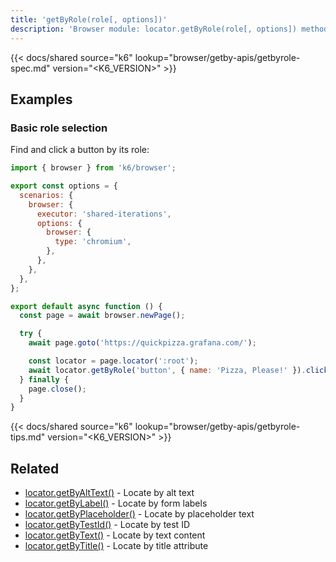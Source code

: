 ```yaml
---
title: 'getByRole(role[, options])'
description: 'Browser module: locator.getByRole(role[, options]) method'
---
```


{{< docs/shared source="k6" lookup="browser/getby-apis/getbyrole-spec.md" version="<K6_VERSION>" >}}

## Examples

### Basic role selection

Find and click a button by its role:

<!-- md-k6:skip -->

```javascript
import { browser } from 'k6/browser';

export const options = {
  scenarios: {
    browser: {
      executor: 'shared-iterations',
      options: {
        browser: {
          type: 'chromium',
        },
      },
    },
  },
};

export default async function () {
  const page = await browser.newPage();

  try {
    await page.goto('https://quickpizza.grafana.com/');

    const locator = page.locator(':root');
    await locator.getByRole('button', { name: 'Pizza, Please!' }).click();
  } finally {
    page.close();
  }
}
```

{{< docs/shared source="k6" lookup="browser/getby-apis/getbyrole-tips.md" version="<K6_VERSION>" >}}

## Related

- [locator.getByAltText()](https://grafana.com/docs/k6/<K6_VERSION>/javascript-api/k6-browser/locator/getbyalttext/) - Locate by alt text
- [locator.getByLabel()](https://grafana.com/docs/k6/<K6_VERSION>/javascript-api/k6-browser/locator/getbylabel/) - Locate by form labels
- [locator.getByPlaceholder()](https://grafana.com/docs/k6/<K6_VERSION>/javascript-api/k6-browser/locator/getbyplaceholder/) - Locate by placeholder text
- [locator.getByTestId()](https://grafana.com/docs/k6/<K6_VERSION>/javascript-api/k6-browser/locator/getbytestid/) - Locate by test ID
- [locator.getByText()](https://grafana.com/docs/k6/<K6_VERSION>/javascript-api/k6-browser/locator/getbytext/) - Locate by text content
- [locator.getByTitle()](https://grafana.com/docs/k6/<K6_VERSION>/javascript-api/k6-browser/locator/getbytitle/) - Locate by title attribute
